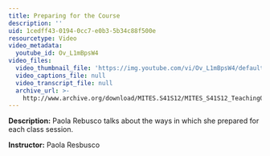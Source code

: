 ```yaml
---
title: Preparing for the Course
description: ''
uid: 1cedff43-0194-0cc7-e0b3-5b34c88f500e
resourcetype: Video
video_metadata:
  youtube_id: Ov_L1mBpsW4
video_files:
  video_thumbnail_file: 'https://img.youtube.com/vi/Ov_L1mBpsW4/default.jpg'
  video_captions_file: null
  video_transcript_file: null
  archive_url: >-
    http://www.archive.org/download/MITES.S41S12/MITES_S41S12_Teaching03_300k.mp4
---
```


**Description:** Paola Rebusco talks about the ways in which she prepared for each class session.

**Instructor:** Paola Resbusco